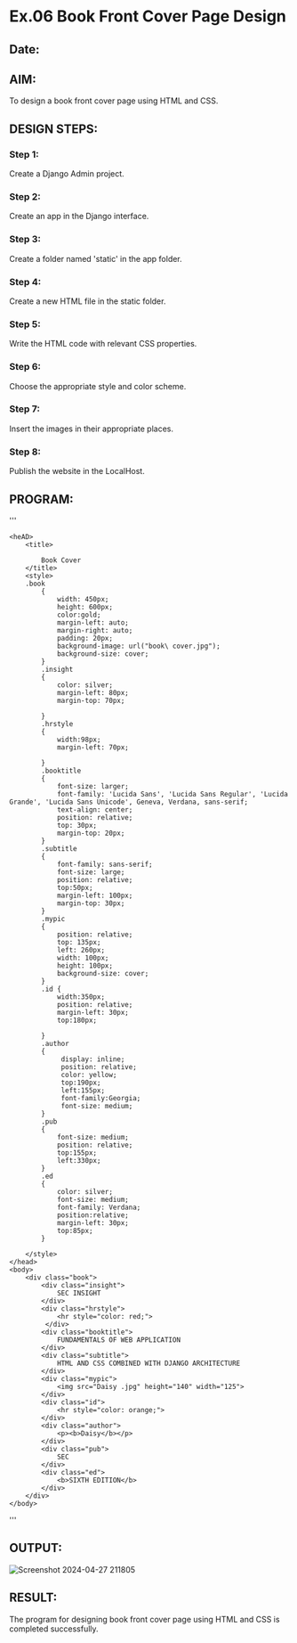 # Ex.06 Book Front Cover Page Design
## Date:

## AIM:
To design a book front cover page using HTML and CSS.

## DESIGN STEPS:

### Step 1:
Create a Django Admin project.

### Step 2:
Create an app in the Django interface.

### Step 3:
Create a folder named 'static' in the app folder.

### Step 4:
Create a new HTML file in the static folder.

### Step 5:
Write the HTML code with relevant CSS properties.

### Step 6:
Choose the appropriate style and color scheme.

### Step 7:
Insert the images in their appropriate places.

### Step 8:
Publish the website in the LocalHost.

## PROGRAM:
'''
<html>
  
    <heAD>
        <title>

            Book Cover
        </title>
        <style>
        .book
            {
                width: 450px;
                height: 600px;
                color:gold;
                margin-left: auto;
                margin-right: auto;
                padding: 20px;
                background-image: url("book\ cover.jpg");
                background-size: cover;
            }
            .insight
            {
                color: silver;
                margin-left: 80px;
                margin-top: 70px;

            }
            .hrstyle
            {
                width:98px;
                margin-left: 70px;

            }
            .booktitle
            {
                font-size: larger;
                font-family: 'Lucida Sans', 'Lucida Sans Regular', 'Lucida Grande', 'Lucida Sans Unicode', Geneva, Verdana, sans-serif;
                text-align: center;
                position: relative;
                top: 30px;
                margin-top: 20px;
            }
            .subtitle
            {
                font-family: sans-serif;
                font-size: large;
                position: relative;
                top:50px;
                margin-left: 100px;
                margin-top: 30px;
            }
            .mypic
            {
                position: relative; 
                top: 135px; 
                left: 260px; 
                width: 100px; 
                height: 100px; 
                background-size: cover;
            }
            .id { 
                width:350px; 
                position: relative; 
                margin-left: 30px;
                top:180px;
               
            }
            .author
            {
                 display: inline; 
                 position: relative; 
                 color: yellow; 
                 top:190px; 
                 left:155px;
                 font-family:Georgia; 
                 font-size: medium;
            }
            .pub
            {
                font-size: medium; 
                position: relative; 
                top:155px; 
                left:330px;
            }
            .ed
            {
                color: silver; 
                font-size: medium; 
                font-family: Verdana;
                position:relative; 
                margin-left: 30px;
                top:85px;
            }

        </style>
    </head>
    <body>
        <div class="book">
            <div class="insight">
                SEC INSIGHT
            </div>
            <div class="hrstyle"> 
                <hr style="color: red;">
             </div>
            <div class="booktitle">
                FUNDAMENTALS OF WEB APPLICATION
            </div>
            <div class="subtitle">
                HTML AND CSS COMBINED WITH DJANGO ARCHITECTURE
            </div>
            <div class="mypic">
                <img src="Daisy .jpg" height="140" width="125">
            </div>
            <div class="id">
                <hr style="color: orange;">
            </div>
            <div class="author">
                <p><b>Daisy</b></p>
            </div>
            <div class="pub">
                SEC
            </div>
            <div class="ed">
                <b>SIXTH EDITION</b>
            </div>
        </div>
    </body>
</html>
'''

## OUTPUT:
![Screenshot 2024-04-27 211805](https://github.com/DaisyRavi/cover/assets/151394386/01da4677-2781-4c29-a1f5-6b43ff9d421f)


## RESULT:
The program for designing book front cover page using HTML and CSS is completed successfully.
